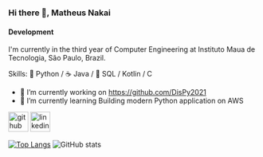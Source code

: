### Hi there 👋, Matheus Nakai
#### Development
I'm currently in the third year of Computer Engineering at Instituto Maua de Tecnologia, São Paulo, Brazil.

Skills: :snake: Python / :coffee:	Java /  :dolphin: SQL / Kotlin / C

- 🔭 I’m currently working on https://github.com/DisPy2021 
- 🌱 I’m currently learning Building modern Python application on AWS 


[<img src='https://cdn.jsdelivr.net/npm/simple-icons@3.0.1/icons/github.svg' alt='github' height='40'>](https://github.com/MatheusNakai)  [<img src='https://cdn.jsdelivr.net/npm/simple-icons@3.0.1/icons/linkedin.svg' alt='linkedin' height='40'>](https://www.linkedin.com/in/https://www.linkedin.com/in/matheus-nakai-36051a182//)  

[![Top Langs](https://github-readme-stats.vercel.app/api/top-langs/?username=MatheusNakai)](https://github.com/anuraghazra/github-readme-stats)   ![GitHub stats](https://github-readme-stats.vercel.app/api?username=MatheusNakai&show_icons=true)  

